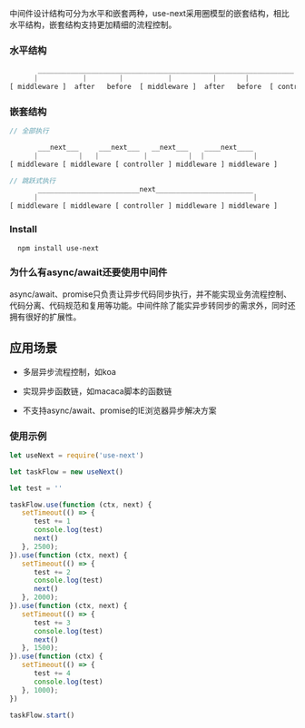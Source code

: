 <!-- 使用嵌套中间件风格的异步队列流程控制器。 -->

中间件设计结构可分为水平和嵌套两种，use-next采用圈模型的嵌套结构，相比水平结构，嵌套结构支持更加精细的流程控制。

### 水平结构

```js
       _______________________________________________________________
      |           |        |           |          |       |           |
[ middleware ]  after   before  [ middleware ]  after   before  [ controller ]
```

### 嵌套结构

```js
// 全部执行

       ___next___     ___next___   __next___    ____next____
      |          |   |           |          |  |            |
[ middleware [ middleware [ controller ] middleware ] middleware ]

// 跳跃式执行
       _________________________next________________________
      |                                                     |
[ middleware [ middleware [ controller ] middleware ] middleware ]
```

### Install

      npm install use-next

### 为什么有async/await还要使用中间件

async/await、promise只负责让异步代码同步执行，并不能实现业务流程控制、代码分离、代码规范和复用等功能。中间件除了能实异步转同步的需求外，同时还拥有很好的扩展性。

## 应用场景

* 多层异步流程控制，如koa

* 实现异步函数链，如macaca脚本的函数链

* 不支持async/await、promise的IE浏览器异步解决方案

### 使用示例

```js
let useNext = require('use-next')

let taskFlow = new useNext()

let test = ''

taskFlow.use(function (ctx, next) {
   setTimeout(() => {
      test += 1
      console.log(test)
      next()
   }, 2500);
}).use(function (ctx, next) {
   setTimeout(() => {
      test += 2
      console.log(test)
      next()
   }, 2000);
}).use(function (ctx, next) {
   setTimeout(() => {
      test += 3
      console.log(test)
      next()
   }, 1500);
}).use(function (ctx) {
   setTimeout(() => {
      test += 4
      console.log(test)
   }, 1000);
})

taskFlow.start()
```